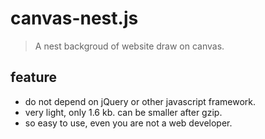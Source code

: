 # canvas-nest.js

> A nest backgroud of website draw on canvas. 


## feature

 - do not depend on jQuery or other javascript framework.
 - very light, only 1.6 kb. can be smaller after gzip.
 - so easy to use, even you are not a web developer.
